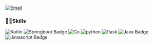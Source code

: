 
[![Email](https://img.shields.io/badge/Email-woodimora%40gmail.com-9cf)](mailto:woodimora@gmail.com)


### 👨‍💻Skills   
![Kotlin](https://img.shields.io/badge/kotlin-7F52FF?style=flat&logo=kotlin&logoColor=white) ![Springboot Badge](https://img.shields.io/badge/Springboot-CCFF00?style=flat&logo=springboot&logoColor=white) ![Go](https://img.shields.io/badge/go-00ADD8?style=flat&logo=go&logoColor=white) ![python](https://img.shields.io/badge/python-3776AB?style=flat&logo=python&logoColor=white) ![flask](https://img.shields.io/badge/flask-000000?style=flat&logo=flask&logoColor=white) ![Java Badge](https://img.shields.io/badge/Java-D32D27?style=flat&logo=java&logoColor=white) ![Javascript Badge](https://img.shields.io/badge/Javascript-65C2CB?style=flat&logo=javascript&logoColor=white)
